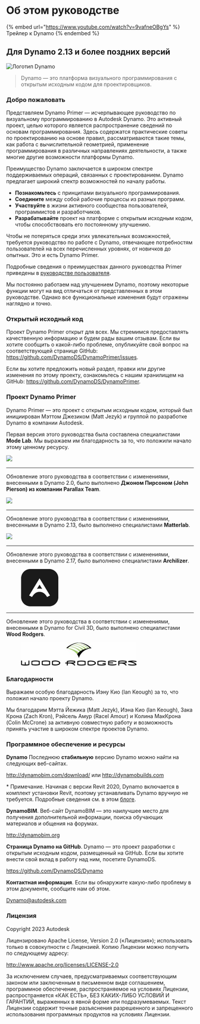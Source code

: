 # Об этом руководстве

{% embed url="https://www.youtube.com/watch?v=9vafneOBgYs" %} Трейлер к Dynamo {% endembed %}

## Для Dynamo 2.13 и более поздних версий

![Логотип Dynamo](images/dynamo\_logo\_dark-trim.jpg)

> Dynamo — это платформа визуального программирования с открытым исходным кодом для проектировщиков.

### Добро пожаловать

Представляем Dynamo Primer — исчерпывающее руководство по визуальному программированию в Autodesk Dynamo. Это активный проект, целью которого является распространение сведений по основам программирования. Здесь содержатся практические советы по проектированию на основе правил, рассматриваются такие темы, как работа с вычислительной геометрией, применение программирования в различных направлениях деятельности, а также многие другие возможности платформы Dynamo.

Преимущество Dynamo заключается в широком спектре поддерживаемых операций, связанных с проектированием. Dynamo предлагает широкий спектр возможностей по началу работы.

* **Познакомьтесь** с принципами визуального программирования.
* **Соедините** между собой рабочие процессы из разных программ.
* **Участвуйте** в жизни активного сообщества пользователей, программистов и разработчиков.
* **Разрабатывайте** проект на платформе с открытым исходным кодом, чтобы способствовать его постоянному улучшению.

Чтобы не потеряться среди этих увлекательных возможностей, требуется руководство по работе с Dynamo, отвечающее потребностям пользователей на всех перечисленных уровнях, от новичков до опытных. Это и есть Dynamo Primer.

Подробные сведения о преимуществах данного руководства Primer приведены в [руководстве пользователя](1\_introduction/2-primer-user-guide-dynamo-community-and-platform.md).

Мы постоянно работаем над улучшением Dynamo, поэтому некоторые функции могут на вид отличаться от представленных в этом руководстве. Однако все функциональные изменения будут отражены наглядно и точно.

### Открытый исходный код

Проект Dynamo Primer открыт для всех. Мы стремимся предоставлять качественную информацию и будем рады вашим отзывам. Если вы хотите сообщить о какой-либо проблеме, опубликуйте свой вопрос на соответствующей странице GitHub: https://github.com/DynamoDS/DynamoPrimer/issues.

Если вы хотите предложить новый раздел, правки или другие изменения по этому проекту, ознакомьтесь с нашим хранилищем на GitHub: https://github.com/DynamoDS/DynamoPrimer.

### Проект Dynamo Primer

Dynamo Primer — это проект с открытым исходным кодом, который был инициирован Мэттом Джезиком (Matt Jezyk) и группой по разработке Dynamo в компании Autodesk.

Первая версия этого руководства была составлена специалистами **Mode Lab**. Мы выражаем им благодарность за то, что положили начало этому ценному ресурсу.

![](images/MODELAB\_Logo.png)

***

Обновление этого руководства в соответствии с изменениями, внесенными в Dynamo 2.0, было выполнено **Джоном Пирсоном (John Pierson) из компании Parallax Team**.

![](images/PRLX\_Logo.jpg)

***

Обновление этого руководства в соответствии с изменениями, внесенными в Dynamo 2.13, было выполнено специалистами **Matterlab**.

![](images/matterlab\_final-07.jpg)

***

Обновление этого руководства в соответствии с изменениями, внесенными в Dynamo 2.17, было выполнено специалистами **Archilizer**.

<figure><img src=".gitbook/assets/Archilizer_2020.png" alt="" width="100"><figcaption></figcaption></figure>

***

Обновление этого руководства в соответствии с изменениями, внесенными в Dynamo for Civil 3D, было выполнено специалистами **Wood Rodgers**.

<figure><img src=".gitbook/assets/WR_Logo_NoTagLine_Color (1).jpg" alt=""><figcaption></figcaption></figure>

### Благодарности

Выражаем особую благодарность Иэну Кио (Ian Keough) за то, что положил начало проекту Dynamo.

Мы благодарим Мэтта Йежика (Matt Jezyk), Иэна Кио (Ian Keough), Зака Крона (Zach Kron), Рэйсель Амур (Racel Amour) и Колина МакКрона (Colin McCrone) за активную совместную работу и возможность принять участие в широком спектре проектов Dynamo.

### Программное обеспечение и ресурсы

**Dynamo** Последнюю **стабильную** версию Dynamo можно найти на следующих веб-сайтах.

http://dynamobim.com/download/ или http://dynamobuilds.com

* Примечание. Начиная с версии Revit 2020, Dynamo включается в комплект установки Revit, поэтому устанавливать Dynamo вручную не требуется. Подробные сведения см. в этом [блоге](https://dynamobim.org/dynamo-core-2-1-release/).

**DynamoBIM**. Веб-сайт DynamoBIM — это наилучшее место для получения дополнительной информации, поиска обучающих материалов и общения на форумах.

http://dynamobim.org

**Страница Dynamo на GitHub**. Dynamo — это проект разработки с открытым исходным кодом, размещенный на GitHub. Если вы хотите внести свой вклад в работу над ним, посетите DynamoDS.

https://github.com/DynamoDS/Dynamo

**Контактная информация**. Если вы обнаружите какую-либо проблему в этом документе, сообщите нам об этом.

Dynamo@autodesk.com

### Лицензия

Copyright 2023 Autodesk

Лицензировано Apache License, Version 2.0 («Лицензия»); использовать только в совокупности с Лицензией. Копию Лицензии можно получить по следующему адресу:

http://www.apache.org/licenses/LICENSE-2.0

За исключением случаев, предусматриваемых соответствующим законом или заключенным в письменном виде соглашением, программное обеспечение, распространяемое на условиях Лицензии, распространяется «КАК ЕСТЬ», БЕЗ КАКИХ-ЛИБО УСЛОВИЙ И ГАРАНТИЙ, выраженных в явной форме или подразумеваемых. Текст Лицензии содержит точные разъяснения разрешенного и запрещенного использования программных продуктов на условиях Лицензии.
